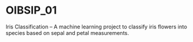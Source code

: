# OIBSIP_01
Iris Classification – A machine learning project to classify iris flowers into species based on sepal and petal measurements.
